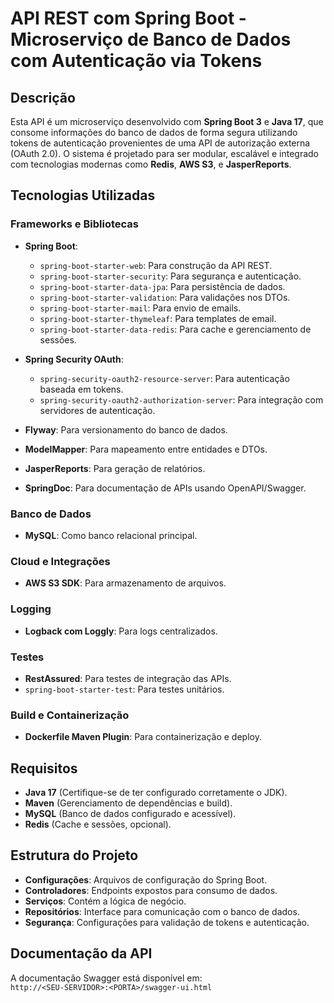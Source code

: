 # API REST com Spring Boot - Microserviço de Banco de Dados com Autenticação via Tokens

## Descrição

Esta API é um microserviço desenvolvido com **Spring Boot 3** e **Java 17**, que consome informações do banco de dados de forma segura utilizando tokens de autenticação provenientes de uma API de autorização externa (OAuth 2.0). O sistema é projetado para ser modular, escalável e integrado com tecnologias modernas como **Redis**, **AWS S3**, e **JasperReports**.

## Tecnologias Utilizadas

### Frameworks e Bibliotecas
- **Spring Boot**:
  - `spring-boot-starter-web`: Para construção da API REST.
  - `spring-boot-starter-security`: Para segurança e autenticação.
  - `spring-boot-starter-data-jpa`: Para persistência de dados.
  - `spring-boot-starter-validation`: Para validações nos DTOs.
  - `spring-boot-starter-mail`: Para envio de emails.
  - `spring-boot-starter-thymeleaf`: Para templates de email.
  - `spring-boot-starter-data-redis`: Para cache e gerenciamento de sessões.

- **Spring Security OAuth**:
  - `spring-security-oauth2-resource-server`: Para autenticação baseada em tokens.
  - `spring-security-oauth2-authorization-server`: Para integração com servidores de autenticação.

- **Flyway**: Para versionamento do banco de dados.

- **ModelMapper**: Para mapeamento entre entidades e DTOs.

- **JasperReports**: Para geração de relatórios.

- **SpringDoc**: Para documentação de APIs usando OpenAPI/Swagger.

### Banco de Dados
- **MySQL**: Como banco relacional principal.

### Cloud e Integrações
- **AWS S3 SDK**: Para armazenamento de arquivos.

### Logging
- **Logback com Loggly**: Para logs centralizados.

### Testes
- **RestAssured**: Para testes de integração das APIs.
- `spring-boot-starter-test`: Para testes unitários.

### Build e Containerização
- **Dockerfile Maven Plugin**: Para containerização e deploy.

## Requisitos

- **Java 17** (Certifique-se de ter configurado corretamente o JDK).
- **Maven** (Gerenciamento de dependências e build).
- **MySQL** (Banco de dados configurado e acessível).
- **Redis** (Cache e sessões, opcional).

## Estrutura do Projeto

- **Configurações**: Arquivos de configuração do Spring Boot.
- **Controladores**: Endpoints expostos para consumo de dados.
- **Serviços**: Contém a lógica de negócio.
- **Repositórios**: Interface para comunicação com o banco de dados.
- **Segurança**: Configurações para validação de tokens e autenticação.

## Documentação da API

A documentação Swagger está disponível em:  
`http://<SEU-SERVIDOR>:<PORTA>/swagger-ui.html`
